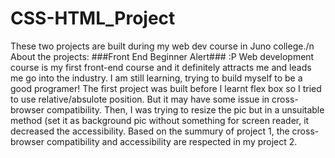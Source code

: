 # CSS-HTML_Project
These two projects are built during my web dev course in Juno college./n
About the projects:
###Front End Beginner Alert### :P
Web development course is my first front-end course and it definitely attracts me and leads me go into the industry.
I am still learning, trying to build myself to be a good programer!
The first project was built before I learnt flex box so I tried to use relative/absulote position. But it may have some issue in cross-browser compatibility. Then, I was trying to resize the pic but in a unsuitable method (set it as background pic without something for screen reader, it decreased the accessibility.
Based on the summury of project 1, the cross-browser compatibility and accessibility are respected in my project 2.

